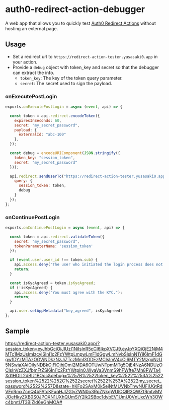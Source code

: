# auth0-redirect-action-debugger

A web app that allows you to quickly test [Auth0 Redirect Actions](https://auth0.com/docs/customize/actions/flows-and-triggers/login-flow/redirect-with-actions) without hosting an external page.

## Usage

- Set a redirect url to `https://redirect-action-tester.yusasaki0.app` in your action.
- Provide a `debug` object with token_key and secret so that the debugger can extract the info.
  - `token_key`: The key of the token query parameter.
  - `secret`: The secret used to sign the payload.

### onExecutePostLogin

```javascript
exports.onExecutePostLogin = async (event, api) => {

  const token = api.redirect.encodeToken({
    expiresInSeconds: 60,
    secret: "my_secret_password",
    payload: {
      externalId: "abc-100"
    },
  });

  const debug = encodeURIComponent(JSON.stringify({
    token_key: "session_token",
    secret: "my_secret_password"
  }));

  api.redirect.sendUserTo("https://redirect-action-tester.yusasaki0.app", {
    query: {
      session_token: token,
      debug
    }
  });
};
```

### onContinuePostLogin

```javascript
exports.onContinuePostLogin = async (event, api) => {

  const token = api.redirect.validateToken({
    secret: "my_secret_password",
    tokenParameterName: 'session_token'
  });

  if (event.user.user_id !== token.sub) {
    api.access.deny("The user who initiated the login process does not match with the one who resumed it.");
    return;
  }

  const isKycAgreed = token.isKycAgreed;
  if (!isKycAgreed) {
    api.access.deny("You must agree with the KYC.");
    return;
  }

  api.user.setAppMetadata("key_agreed", isKycAgreed)
};
```

## Sample

https://redirect-action-tester.yusasaki0.app/?session_token=eyJhbGciOiJIUzI1NiIsInR5cCI6IkpXVCJ9.eyJpYXQiOjE2NjM4MTc1MzUsImlzcyI6Inl1c2FzYWtpLmpwLmF1dGgwLmNvbSIsInN1YiI6ImF1dGgwfDYzMTAzOGVjNDkzNzJiZTczMmI3ODEzMCIsImV4cCI6MTY2MzgxNzU5NSwiaXAiOiIyNDBkOjFlOjhjOmI2MDA6OTUwNTpmMTg5OjE4NzA6NDUzOCIsInVzZXJfbmFtZSI6Inl1c2FzYWtpIn0.WyaVa3VnmS9hFWfte7Mh8PWTa4Xd1HOIL2dBIz1BOoc&debug=%257B%2522token_key%2522%253A%2522session_token%2522%252C%2522secret%2522%253A%2522my_secret_password%2522%257D&state=hKFo2SAxM0k5ejNtMUVNbThwNUFiUGtRdVFnRmxZcnQ4bFAtcKFuqHJlZGlyZWN0o3RpZNkgWUlOQlR3QWZtRmtvMVJOeHkyZXB0S0JPOXN1UXhQUmSjY2lk2SBpc1dybEV1UmU0VnUxcWh3OWc4bmtUT3BjZld6eGhMOA#
